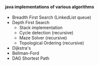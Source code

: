 #### java implementations of various algorithms
- Breadth First Search (LinkedList queue)
- Depth First Search
    - Stack implementation
    - Cycle detection (recursive)
    - Maze Solver (recursive)
    - Topological Ordering (recursive)
- Dijkstra's
- Bellman-Ford
- DAG Shortest Path
